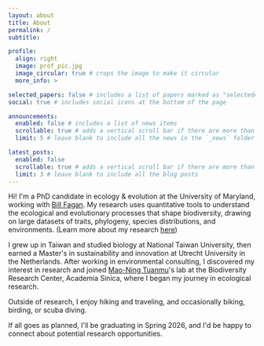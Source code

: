 ```yaml
---
layout: about
title: About
permalink: /
subtitle:

profile:
  align: right
  image: prof_pic.jpg
  image_circular: true # crops the image to make it circular
  more_info: >

selected_papers: false # includes a list of papers marked as "selected={true}"
social: true # includes social icons at the bottom of the page

announcements:
  enabled: false # includes a list of news items
  scrollable: true # adds a vertical scroll bar if there are more than 3 news items
  limit: 5 # leave blank to include all the news in the `_news` folder

latest_posts:
  enabled: false
  scrollable: true # adds a vertical scroll bar if there are more than 3 new posts items
  limit: 3 # leave blank to include all the blog posts
---
```


Hi! I'm a PhD candidate in ecology & evolution at the University of Maryland, working with [Bill Fagan](https://biology.umd.edu/people/william-fagan). My research uses quantitative tools to understand the ecological and evolutionary processes that shape biodiversity, drawing on large datasets of traits, phylogeny, species distributions, and environments. (Learn more about my research [here](/research))

I grew up in Taiwan and studied biology at National Taiwan University, then earned a Master's in sustainability and innovation at Utrecht University in the Netherlands. After working in environmental consulting, I discovered my interest in research and joined [Mao-Ning Tuanmu](https://biodiv.tw/pi-Mao-Ning_Tuanmu)'s lab at the Biodiversity Research Center, Academia Sinica, where I began my journey in ecological research.

Outside of research, I enjoy hiking and traveling, and occasionally biking, birding, or scuba diving.

If all goes as planned, I'll be graduating in Spring 2026, and I'd be happy to connect about potential research opportunities.
